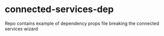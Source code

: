 # connected-services-dep
Repo contains example of dependency props file breaking the connected services wizard
